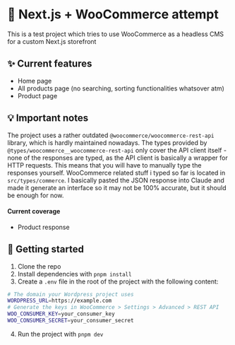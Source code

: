 # 🛒 Next.js + WooCommerce attempt

This is a test project which tries to use WooCommerce as a headless CMS for a custom Next.js storefront

## ✨ Current features
- Home page
- All products page (no searching, sorting functionalities whatsover atm)
- Product page

## 💡 Important notes

The project uses a rather outdated `@woocommerce/woocommerce-rest-api` library, which is hardly maintained nowadays. The types provided by `@types/woocommerce__woocommerce-rest-api` only cover the API client itself - none of the responses are typed, as the API client is basically a wrapper for HTTP requests. This means that you will have to manually type the responses yourself. WooCommerce related stuff i typed so far is located in `src/types/commerce`. I basically pasted the JSON response into Claude and made it generate an interface so it may not be 100% accurate, but it should be enough for now.

#### Current coverage
- Product response

## 🚀 Getting started

1. Clone the repo
2. Install dependencies with `pnpm install`
3. Create a `.env` file in the root of the project with the following content:

```bash
# The domain your Wordpress project uses
WORDPRESS_URL=https://example.com
# Generate the keys in WooCommerce > Settings > Advanced > REST API
WOO_CONSUMER_KEY=your_consumer_key
WOO_CONSUMER_SECRET=your_consumer_secret
```

4. Run the project with `pnpm dev`